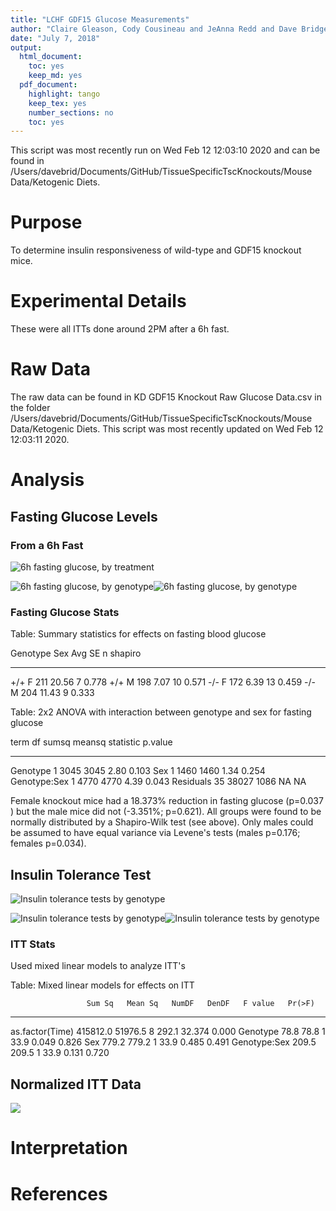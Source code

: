 ```yaml
---
title: "LCHF GDF15 Glucose Measurements"
author: "Claire Gleason, Cody Cousineau and JeAnna Redd and Dave Bridges"
date: "July 7, 2018"
output:
  html_document:
    toc: yes
    keep_md: yes
  pdf_document:
    highlight: tango
    keep_tex: yes
    number_sections: no
    toc: yes
---
```




This script was most recently run on Wed Feb 12 12:03:10 2020 and can be found in /Users/davebrid/Documents/GitHub/TissueSpecificTscKnockouts/Mouse Data/Ketogenic Diets.

# Purpose

To determine insulin responsiveness of wild-type and GDF15 knockout mice.

# Experimental Details

These were all ITTs done around 2PM after a 6h fast.

# Raw Data




The raw data can be found in KD GDF15 Knockout Raw Glucose Data.csv in the folder /Users/davebrid/Documents/GitHub/TissueSpecificTscKnockouts/Mouse Data/Ketogenic Diets.  This script was most recently updated on Wed Feb 12 12:03:11 2020.

# Analysis

## Fasting Glucose Levels

### From a 6h Fast

![6h fasting glucose, by treatment](figures/fasting-glucose-boxplot-itt-1.png)

![6h fasting glucose, by genotype](figures/fasting-glucose-barplot-1.png)![6h fasting glucose, by genotype](figures/fasting-glucose-barplot-2.png)

### Fasting Glucose Stats


Table: Summary statistics for effects on fasting blood glucose

Genotype   Sex    Avg      SE    n   shapiro
---------  ----  ----  ------  ---  --------
+/+        F      211   20.56    7     0.778
+/+        M      198    7.07   10     0.571
-/-        F      172    6.39   13     0.459
-/-        M      204   11.43    9     0.333



Table: 2x2 ANOVA with interaction between genotype and sex for fasting glucose

term            df   sumsq   meansq   statistic   p.value
-------------  ---  ------  -------  ----------  --------
Genotype         1    3045     3045        2.80     0.103
Sex              1    1460     1460        1.34     0.254
Genotype:Sex     1    4770     4770        4.39     0.043
Residuals       35   38027     1086          NA        NA

Female knockout mice had a 18.373% reduction in fasting glucose (p=0.037 ) but the male mice did not (-3.351%; p=0.621).  All groups were found to be normally distributed by a Shapiro-Wilk test (see above).  Only males could be assumed to have equal variance via Levene's tests (males p=0.176; females p=0.034).


## Insulin Tolerance Test

![Insulin tolerance tests by genotype](figures/itt-wt-1.png)


![Insulin tolerance tests by genotype](figures/itt-line-1.png)![Insulin tolerance tests by genotype](figures/itt-line-2.png)




### ITT Stats

Used mixed linear models to analyze ITT's


Table: Mixed linear models for effects on ITT

                     Sum Sq   Mean Sq   NumDF   DenDF   F value   Pr(>F)
----------------  ---------  --------  ------  ------  --------  -------
as.factor(Time)    415812.0   51976.5       8   292.1    32.374    0.000
Genotype               78.8      78.8       1    33.9     0.049    0.826
Sex                   779.2     779.2       1    33.9     0.485    0.491
Genotype:Sex          209.5     209.5       1    33.9     0.131    0.720

## Normalized ITT Data

![](figures/itt-normalization-1.png)<!-- -->




# Interpretation

# References

